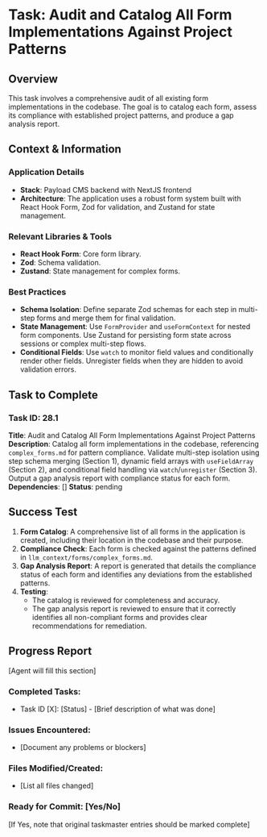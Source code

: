 # Task: Audit and Catalog All Form Implementations Against Project Patterns

## Overview
This task involves a comprehensive audit of all existing form implementations in the codebase. The goal is to catalog each form, assess its compliance with established project patterns, and produce a gap analysis report.

## Context & Information
### Application Details
- **Stack**: Payload CMS backend with NextJS frontend
- **Architecture**: The application uses a robust form system built with React Hook Form, Zod for validation, and Zustand for state management.

### Relevant Libraries & Tools
- **React Hook Form**: Core form library.
- **Zod**: Schema validation.
- **Zustand**: State management for complex forms.

### Best Practices
- **Schema Isolation**: Define separate Zod schemas for each step in multi-step forms and merge them for final validation.
- **State Management**: Use `FormProvider` and `useFormContext` for nested form components. Use Zustand for persisting form state across sessions or complex multi-step flows.
- **Conditional Fields**: Use `watch` to monitor field values and conditionally render other fields. Unregister fields when they are hidden to avoid validation errors.

## Task to Complete

### Task ID: 28.1
**Title**: Audit and Catalog All Form Implementations Against Project Patterns
**Description**: Catalog all form implementations in the codebase, referencing `complex_forms.md` for pattern compliance. Validate multi-step isolation using step schema merging (Section 1), dynamic field arrays with `useFieldArray` (Section 2), and conditional field handling via `watch`/`unregister` (Section 3). Output a gap analysis report with compliance status for each form.
**Dependencies**: []
**Status**: pending

## Success Test
1.  **Form Catalog**: A comprehensive list of all forms in the application is created, including their location in the codebase and their purpose.
2.  **Compliance Check**: Each form is checked against the patterns defined in `llm_context/forms/complex_forms.md`.
3.  **Gap Analysis Report**: A report is generated that details the compliance status of each form and identifies any deviations from the established patterns.
4.  **Testing**:
    - The catalog is reviewed for completeness and accuracy.
    - The gap analysis report is reviewed to ensure that it correctly identifies all non-compliant forms and provides clear recommendations for remediation.

## Progress Report
[Agent will fill this section]

### Completed Tasks:
- Task ID [X]: [Status] - [Brief description of what was done]

### Issues Encountered:
- [Document any problems or blockers]

### Files Modified/Created:
- [List all files changed]

### Ready for Commit: [Yes/No]
[If Yes, note that original taskmaster entries should be marked complete]
